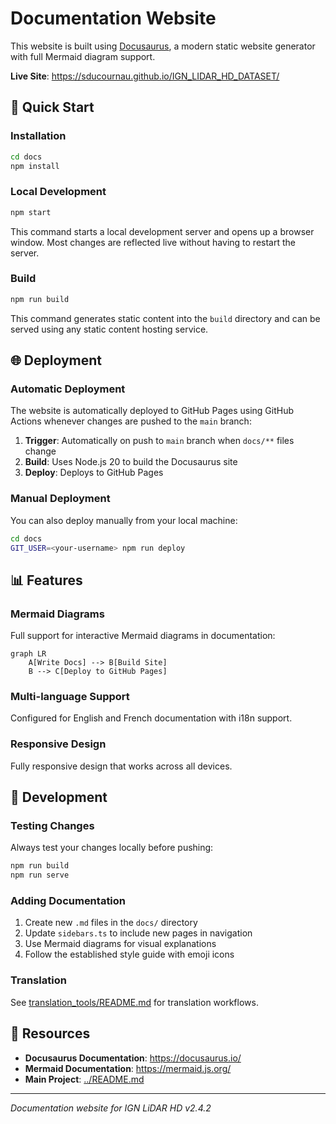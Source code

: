 # Documentation Website

This website is built using [Docusaurus](https://docusaurus.io/), a modern static website generator with full Mermaid diagram support.

**Live Site**: <https://sducournau.github.io/IGN_LIDAR_HD_DATASET/>

## 🚀 Quick Start

### Installation

```bash
cd docs
npm install
```

### Local Development

```bash
npm start
```

This command starts a local development server and opens up a browser window. Most changes are reflected live without having to restart the server.

### Build

```bash
npm run build
```

This command generates static content into the `build` directory and can be served using any static content hosting service.

## 🌐 Deployment

### Automatic Deployment

The website is automatically deployed to GitHub Pages using GitHub Actions whenever changes are pushed to the `main` branch:

1. **Trigger**: Automatically on push to `main` branch when `docs/**` files change
2. **Build**: Uses Node.js 20 to build the Docusaurus site
3. **Deploy**: Deploys to GitHub Pages

### Manual Deployment

You can also deploy manually from your local machine:

```bash
cd docs
GIT_USER=<your-username> npm run deploy
```

## 📊 Features

### Mermaid Diagrams

Full support for interactive Mermaid diagrams in documentation:

```mermaid
graph LR
    A[Write Docs] --> B[Build Site]
    B --> C[Deploy to GitHub Pages]
```

### Multi-language Support

Configured for English and French documentation with i18n support.

### Responsive Design

Fully responsive design that works across all devices.

## 🔧 Development

### Testing Changes

Always test your changes locally before pushing:

```bash
npm run build
npm run serve
```

### Adding Documentation

1. Create new `.md` files in the `docs/` directory
2. Update `sidebars.ts` to include new pages in navigation
3. Use Mermaid diagrams for visual explanations
4. Follow the established style guide with emoji icons

### Translation

See [translation_tools/README.md](translation_tools/README.md) for translation workflows.

## 🔗 Resources

- **Docusaurus Documentation**: <https://docusaurus.io/>
- **Mermaid Documentation**: <https://mermaid.js.org/>
- **Main Project**: [../README.md](../README.md)

---

*Documentation website for IGN LiDAR HD v2.4.2*

